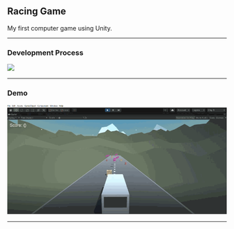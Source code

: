 ## Racing Game

My first computer game using Unity.

---

### Development Process
<img src="img/RacingGameProcess.gif" width=700>

---

### Demo
<img src="img/RacingGame.gif" width=700>

---